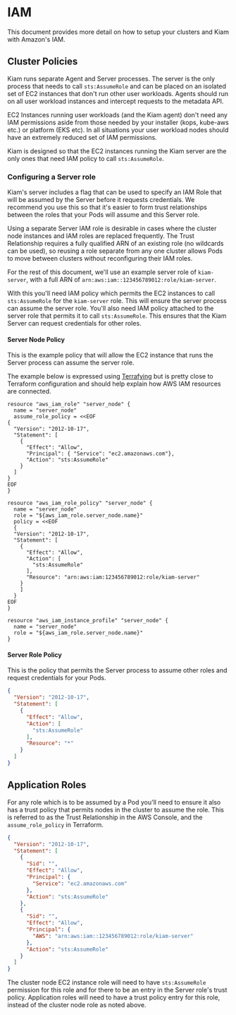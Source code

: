 # IAM
This document provides more detail on how to setup your clusters and Kiam with Amazon's IAM.

## Cluster Policies
Kiam runs separate Agent and Server processes. The server is the only process
that needs to call `sts:AssumeRole` and can be placed on an isolated set of EC2
instances that don't run other user workloads. Agents should run on all user
workload instances and intercept requests to the metadata API. 

EC2 Instances running user workloads (and the Kiam agent) don't need any IAM
permissions aside from those needed by your installer (kops, kube-aws etc.) or
platform (EKS etc). In all situations your user workload nodes should have an
extremely reduced set of IAM permissions. 

Kiam is designed so that the EC2 instances running the Kiam server are the only
ones that need IAM policy to call `sts:AssumeRole`. 

### Configuring a Server role
Kiam's server includes a flag that can be used to specify an IAM Role that will
be assumed by the Server before it requests credentials. We recommend you use
this so that it's easier to form trust relationships between the roles that your
Pods will assume and this Server role. 

Using a separate Server IAM role is desirable in cases where the cluster node
instances and IAM roles are replaced frequently. The Trust Relationship requires
a fully qualified ARN of an existing role (no wildcards can be used), so reusing
a role separate from any one cluster allows Pods to move between clusters
without reconfiguring their IAM roles.

For the rest of this document, we'll use an example server role of
`kiam-server`, with a full ARN of `arn:aws:iam::123456789012:role/kiam-server`. 

With this you'll need IAM policy which permits the EC2 instances to call
`sts:AssumeRole` for the `kiam-server` role. This will ensure the server process
can assume the server role. You'll also need IAM policy attached to the server
role that permits it to call `sts:AssumeRole`. This ensures that the Kiam Server
can request credentials for other roles. 

#### Server Node Policy
This is the example policy that will allow the EC2 instance that runs the Server
process can assume the server role. 

The example below is expressed using
[Terrafying](https://github.com/uswitch/terrafying) but is pretty close
to Terraform configuration and should help explain how AWS IAM resources are
connected. 

```
resource "aws_iam_role" "server_node" {
  name = "server_node"
  assume_role_policy = <<EOF
{
  "Version": "2012-10-17",
  "Statement": [
    {
      "Effect": "Allow",
      "Principal": { "Service": "ec2.amazonaws.com"},
      "Action": "sts:AssumeRole"
    }
  ]
}
EOF
}
    
resource "aws_iam_role_policy" "server_node" {
  name = "server_node"
  role = "${aws_iam_role.server_node.name}"
  policy = <<EOF
  {
  "Version": "2012-10-17",
  "Statement": [
    {
      "Effect": "Allow",
      "Action": [
        "sts:AssumeRole"
      ],
      "Resource": "arn:aws:iam:123456789012:role/kiam-server"
    }
    ]
  }
EOF
}
    
resource "aws_iam_instance_profile" "server_node" {
  name = "server_node"
  role = "${aws_iam_role.server_node.name}"
}
```

#### Server Role Policy
This is the policy that permits the Server process to assume other roles and
request credentials for your Pods. 

```json
{
  "Version": "2012-10-17",
  "Statement": [
    {
      "Effect": "Allow",
      "Action": [
        "sts:AssumeRole"
      ],
      "Resource": "*"
    }
  ]
}
```

## Application Roles

For any role which is to be assumed by a Pod you'll need to ensure it also has a
trust policy that permits nodes in the cluster to assume the role. This is
referred to as the Trust Relationship in the AWS Console, and the
`assume_role_policy` in Terraform. 

```json
{
  "Version": "2012-10-17",
  "Statement": [
    {
      "Sid": "",
      "Effect": "Allow",
      "Principal": {
        "Service": "ec2.amazonaws.com"
      },
      "Action": "sts:AssumeRole"
    },
    {
      "Sid": "",
      "Effect": "Allow",
      "Principal": {
        "AWS": "arn:aws:iam::123456789012:role/kiam-server"
      },
      "Action": "sts:AssumeRole"
    }
  ]
}
```

The cluster node EC2 instance role will need to have `sts:AssumeRole` permission
for this role and for there to be an entry in the Server role's trust policy.
Application roles will need to have a trust policy entry for this role, instead
of the cluster node role as noted above.
